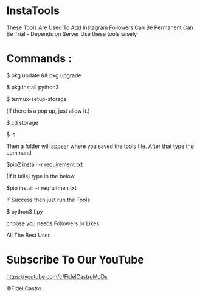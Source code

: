 # InstaTools
These Tools Are Used To Add Instagram Followers Can Be Permanent Can Be Trial - Depends on Server
 Use these tools wisely
  
# Commands :
  $ pkg update && pkg upgrade

  $ pkg install python3

  $ termux-setup-storage

(if there is a pop up, just allow it.)

  $ cd storage

  $ ls
 
Then a folder will appear where you saved the tools file.  After that type the command

  $pip2 install -r requirement.txt

(If it fails) type in the below

  $pip install -r reqruitmen.txt

If Success then just run the Tools

  $ python3 f.py


choose you needs Followers or Likes

All The Best User....

# Subscribe To Our YouTube 
https://youtube.com/c/FidelCastroMoDs

©Fidel Castro 
